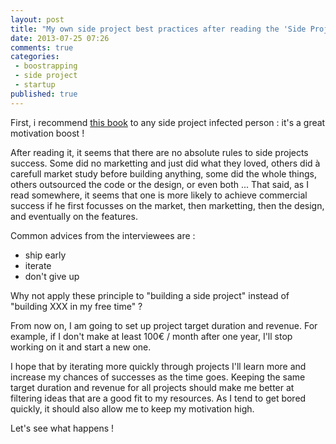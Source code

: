```yaml
---
layout: post
title: "My own side project best practices after reading the 'Side Project Book'"
date: 2013-07-25 07:26
comments: true
categories:
 - boostrapping
 - side project
 - startup
published: true
---
```

First, i recommend [this book](http://sideprojectbook.com/) to any side project infected person : it's a great motivation boost !

After reading it, it seems that there are no absolute rules to side projects success. Some did no marketting and just did what they loved, others did à carefull market study before building anything, some did the whole things, others outsourced the code or the design, or even both ... That said, as I read somewhere, it seems that one is more likely to achieve commercial success if he first focusses on the market, then marketting, then the design, and eventually on the features.

Common advices from the interviewees are :

* ship early
* iterate
* don't give up

Why not apply these principle to "building a side project" instead of "building XXX in my free time" ?

From now on, I am going to set up project target duration and revenue. For example, if I don't make at least 100€ / month after one year, I'll stop working on it and start a new one.

I hope that by iterating more quickly through projects I'll learn more and increase my chances of successes as the time goes. Keeping the same target duration and revenue for all projects should make me better at filtering ideas that are a good fit to my resources. As I tend to get bored quickly, it should also allow me to keep my motivation high.

Let's see what happens !